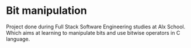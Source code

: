 # Bit manipulation
Project done during Full Stack Software Engineering studies at Alx School. Which aims at learning to manipulate bits and use bitwise operators in C language. 
